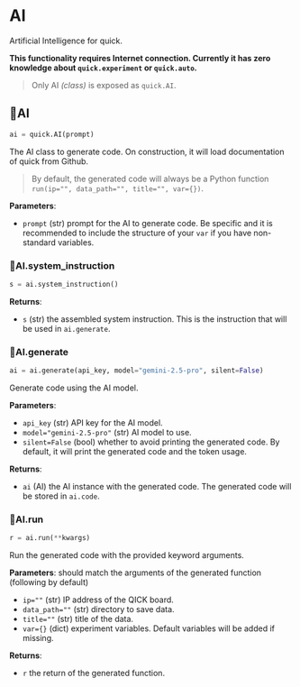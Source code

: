 # AI

Artificial Intelligence for quick.

**This functionality requires Internet connection. Currently it has zero knowledge about `quick.experiment` or `quick.auto`.**

> Only AI *(class)* is exposed as `quick.AI`.

## 🔵AI

```python
ai = quick.AI(prompt)
```

The AI class to generate code. On construction, it will load documentation of quick from Github.

> By default, the generated code will always be a Python function `run(ip="", data_path="", title="", var={})`.

**Parameters**:

- `prompt` (str) prompt for the AI to generate code. Be specific and it is recommended to include the structure of your `var` if you have non-standard variables.

### 🔵AI.system_instruction

```python
s = ai.system_instruction()
```

**Returns**:

- `s` (str) the assembled system instruction. This is the instruction that will be used in `ai.generate`.

### 🔵AI.generate

```python
ai = ai.generate(api_key, model="gemini-2.5-pro", silent=False)
```

Generate code using the AI model.

**Parameters**:

- `api_key` (str) API key for the AI model.
- `model="gemini-2.5-pro"` (str) AI model to use.
- `silent=False` (bool) whether to avoid printing the generated code. By default, it will print the generated code and the token usage.

**Returns**:

- `ai` (AI) the AI instance with the generated code. The generated code will be stored in `ai.code`.

### 🔵AI.run

```python
r = ai.run(**kwargs)
```

Run the generated code with the provided keyword arguments.

**Parameters**: should match the arguments of the generated function (following by default)

- `ip=""` (str) IP address of the QICK board.
- `data_path=""` (str) directory to save data.
- `title=""` (str) title of the data.
- `var={}` (dict) experiment variables. Default variables will be added if missing.

**Returns**:

- `r` the return of the generated function.

